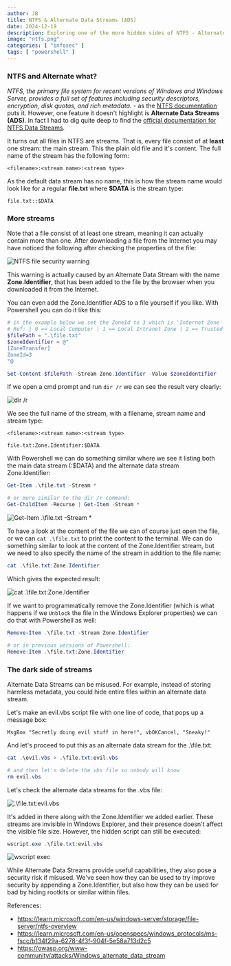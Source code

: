 ```yaml
---
author: JB
title: NTFS & Alternate Data Streams (ADS)
date: 2024-12-19
description: Exploring one of the more hidden sides of NTFS - Alternate Data Streams
image: "ntfs.png"
categories: [ "infosec" ]
tags: [ "powershell" ]
---
```


### NTFS and Alternate what?

*NTFS, the primary file system for recent versions of Windows and Windows Server, provides a full set of features including security descriptors, encryption, disk quotas, and rich metadata.* - as the [NTFS documentation](https://learn.microsoft.com/en-us/windows-server/storage/file-server/ntfs-overview) puts it. However, one feature it doesn't highlight is **Alternate Data Streams (ADS)**. In fact I had to dig quite deep to find the [official documentation for NTFS Data Streams](https://learn.microsoft.com/en-us/openspecs/windows_protocols/ms-fscc/b134f29a-6278-4f3f-904f-5e58a713d2c5).

It turns out all files in NTFS are streams. That is, every file consist of at **least** one stream: the main stream. This the plain old file and it's content. The full name of the stream has the following form:

```ntfsstream
<filename>:<stream name>:<stream type>
```

As the default data stream has no name, this is how the stream name would look like for a regular **file.txt** where **$DATA** is the stream type:

```ntfsstream
file.txt::$DATA
```

### More streams

Note that a file consist of at least one stream, meaning it can actually contain more than one. After downloading a file from the Internet you may have noticed the following after checking the properties of the file:

![NTFS file security warning](ntfs-file-security-warning.png)

This warning is actually caused by an Alternate Data Stream with the name **Zone.Identifier**, that has been added to the file by the browser when you downloaded it from the Internet.

You can even add the Zone.Identifier ADS to a file yourself if you like. With Powershell you can do it like this:

```powershell
# in the example below we set the ZoneId to 3 which is 'Internet Zone'
# Ref: | 0 == Local Computer | 1 == Local Intranet Zone | 2 == Trusted Site Zone | 3 == Internet Zone | 4 == Restricted Site Zone
$filePath = ".\file.txt"
$zoneIdentifier = @"
[ZoneTransfer]
ZoneId=3
"@

Set-Content $filePath -Stream Zone.Identifier -Value $zoneIdentifier
```

If we open a cmd prompt and run `dir /r` we can see the result very clearly:

![dir /r](dir-zone-identifier.png)

We see the full name of the stream, with a filename, stream name and stream type:

```ntfsstream
<filename>:<stream name>:<stream type>

file.txt:Zone.Identifier:$DATA
```

With Powershell we can do something similar where we see it listing both the main data stream (:$DATA) and the alternate data stream Zone.Identifier:

```powershell
Get-Item .\file.txt -Stream * 

# or more similar to the dir /r command:
Get-ChildItem -Recurse | Get-Item -Stream * 
```

![Get-Item .\file.txt -Stream *](get-item.png)

To have a look at the content of the file we can of course just open the file, or we can `cat .\file.txt` to print the content to the terminal. We can do something similar to look at the content of the Zone.Identifier stream, but we need to also specify the name of the stream in addition to the file name:

```powershell
cat .\file.txt:Zone.Identifier
```

Which gives the expected result:

![cat .\file.txt:Zone.Identifier](cat-zone-identifier.png)

If we want to programmatically remove the Zone.Identifier (which is what happens if we `Unblock` the file in the Windows Explorer properties) we can do that with Powershell as well:

```powershell
Remove-Item .\file.txt -Stream Zone.Identifier

# or in previous versions of Powershell:
Remove-Item .\file.txt:Zone.Identifier
```

### The dark side of streams

Alternate Data Streams can be misused. For example, instead of storing harmless metadata, you could hide entire files within an alternate data stream.

Let's make an evil.vbs script file with one line of code, that pops up a message box:

```vbs
MsgBox "Secretly doing evil stuff in here!", vbOKCancel, "Sneaky!"
```

And let's proceed to put this as an alternate data stream for the .\file.txt:

```powershell
cat .\evil.vbs > .\file.txt:evil.vbs

# and then let's delete the vbs file so nobody will know
rm evil.vbs
```

Let's check the alternate data streams for the .vbs file:

![.\file.txt:evil.vbs](evil.png)

It's added in there along with the Zone.Identifier we added earlier. These streams are invisible in Windows Explorer, and their presence doesn't affect the visible file size. However, the hidden script can still be executed:

```powershell
wscript.exe .\file.txt:evil.vbs
```

![wscript exec](wscript-exec.png)

While Alternate Data Streams provide useful capabilities, they also pose a security risk if misused. We've seen how they can be used to try improve security by appending a Zone.Identifier, but also how they can be used for bad by hiding rootkits or similar within files.

References:
- https://learn.microsoft.com/en-us/windows-server/storage/file-server/ntfs-overview
- https://learn.microsoft.com/en-us/openspecs/windows_protocols/ms-fscc/b134f29a-6278-4f3f-904f-5e58a713d2c5
- https://owasp.org/www-community/attacks/Windows_alternate_data_stream